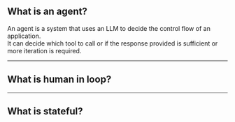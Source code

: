 ## What is an agent?
An agent is a system that uses an LLM to decide the control flow of an application.<br> It can decide which tool to call or if the response provided is sufficient or more iteration is required. 

---
## What is human in loop?

---
## What is stateful?